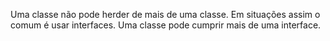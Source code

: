 Uma classe não pode herder de mais de uma classe. Em situações assim o comum é usar interfaces. Uma classe pode cumprir mais de uma interface.